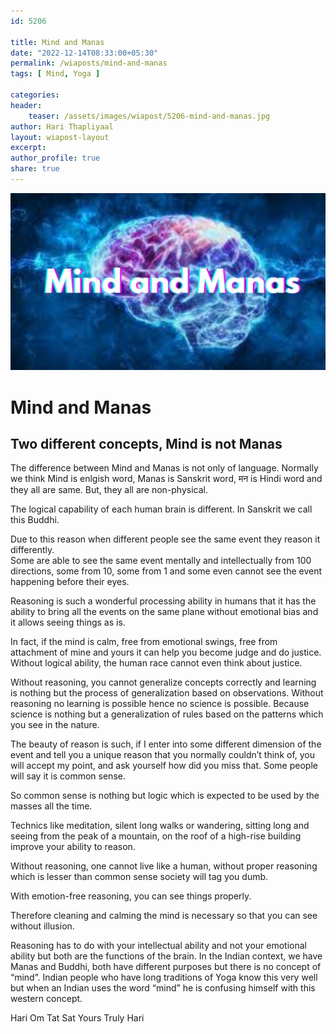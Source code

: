 ```yaml
---     
id: 5206    
 
title: Mind and Manas    
date: "2022-12-14T08:33:00+05:30"    
permalink: /wiaposts/mind-and-manas    
tags: [ Mind, Yoga ]     
    
categories:     
header:    
    teaser: /assets/images/wiapost/5206-mind-and-manas.jpg    
author: Hari Thapliyaal     
layout: wiapost-layout     
excerpt:   
author_profile: true     
share: true     
---    
```

    
![Classical Literature](/assets/images/wiapost/5206-mind-and-manas.jpg )    
    
# Mind and Manas    
    
## Two different concepts, Mind is not Manas    
    
The difference between Mind and Manas is not only of language. Normally we think Mind is enlgish word, Manas is Sanskrit word, मन is Hindi word and they all are same. But, they all are non-physical.

The logical capability of each human brain is different. In Sanskrit we call this Buddhi.

Due to this reason when different people see the same event they reason it differently.    
Some are able to see the same event mentally and intellectually from 100 directions, some from 10, some from 1 and some even cannot see the event happening before their eyes.    
    
Reasoning is such a wonderful processing ability in humans that it has the ability to bring all the events on the same plane without emotional bias and it allows seeing things as is.    
    
In fact, if the mind is calm, free from emotional swings, free from attachment of mine and yours it can help you become judge and do justice. Without logical ability, the human race cannot even think about justice.    
    
Without reasoning, you cannot generalize concepts correctly and learning is nothing but the process of generalization based on observations. Without reasoning no learning is possible hence no science is possible. Because science is nothing but a generalization of rules based on the patterns which you see in the nature.    
    
The beauty of reason is such, if I enter into some different dimension of the event and tell you a unique reason that you normally couldn’t think of, you will accept my point, and ask yourself how did you miss that. Some people will say it is common sense.    
    
So common sense is nothing but logic which is expected to be used by the masses all the time.    
    
Technics like meditation, silent long walks or wandering, sitting long and seeing from the peak of a mountain, on the roof of a high-rise building improve your ability to reason.     
    
Without reasoning, one cannot live like a human, without proper reasoning which is lesser than common sense society will tag you dumb.    
    
With emotion-free reasoning, you can see things properly.    
    
Therefore cleaning and calming the mind is necessary so that you can see without illusion.    
    
Reasoning has to do with your intellectual ability and not your emotional ability but both are the functions of the brain. In the Indian context, we have Manas and Buddhi, both have different purposes but there is no concept of “mind”. Indian people who have long traditions of Yoga know this very well but when an Indian uses the word “mind” he is confusing himself with this western concept.     

Hari Om Tat Sat
Yours Truly Hari